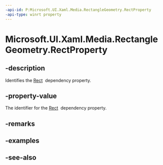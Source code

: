 ```yaml
---
-api-id: P:Microsoft.UI.Xaml.Media.RectangleGeometry.RectProperty
-api-type: winrt property
---
```


<!-- Property syntax
public Windows.UI.Xaml.DependencyProperty RectProperty { get; }
-->

# Microsoft.UI.Xaml.Media.RectangleGeometry.RectProperty

## -description
Identifies the [Rect](rectanglegeometry_rect.md)  dependency property.

## -property-value
The identifier for the [Rect](rectanglegeometry_rect.md)  dependency property.

## -remarks

## -examples

## -see-also
